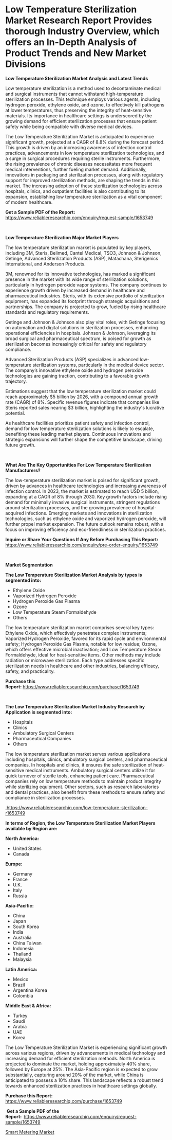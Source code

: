 <p><h1>Low Temperature Sterilization Market Research Report Provides thorough Industry Overview, which offers an In-Depth Analysis of Product Trends and New Market Divisions</h1></p><p><strong>Low Temperature Sterilization Market Analysis and Latest Trends</strong></p>
<p><p>Low temperature sterilization is a method used to decontaminate medical and surgical instruments that cannot withstand high-temperature sterilization processes. This technique employs various agents, including hydrogen peroxide, ethylene oxide, and ozone, to effectively kill pathogens at lower temperatures, thus preserving the integrity of heat-sensitive materials. Its importance in healthcare settings is underscored by the growing demand for efficient sterilization processes that ensure patient safety while being compatible with diverse medical devices.</p><p>The Low Temperature Sterilization Market is anticipated to experience significant growth, projected at a CAGR of 8.8% during the forecast period. This growth is driven by an increasing awareness of infection control practices, advancements in low temperature sterilization technologies, and a surge in surgical procedures requiring sterile instruments. Furthermore, the rising prevalence of chronic diseases necessitates more frequent medical interventions, further fueling market demand. Additionally, innovations in packaging and sterilization processes, along with regulatory support for improved sterilization methods, are shaping the trends in this market. The increasing adoption of these sterilization technologies across hospitals, clinics, and outpatient facilities is also contributing to its expansion, establishing low temperature sterilization as a vital component of modern healthcare.</p></p>
<p><strong>Get a Sample PDF of the Report:&nbsp;</strong> <a href="https://www.reliableresearchiq.com/enquiry/request-sample/1653749?utm_campaign=2276&utm_medium=2&utm_source=Github&utm_content=ia&utm_term=06032025&utm_id=low-temperature-sterilization">https://www.reliableresearchiq.com/enquiry/request-sample/1653749</a></p>
<p>&nbsp;</p>
<p><strong>Low Temperature Sterilization Major Market Players</strong></p>
<p><p>The low temperature sterilization market is populated by key players, including 3M, Steris, Belimed, Cantel Medical, TSO3, Johnson & Johnson, Getinge, Advanced Sterilization Products (ASP), Matachana, Sterigenics International, and Anderson Products. </p><p>3M, renowned for its innovative technologies, has marked a significant presence in the market with its wide range of sterilization solutions, particularly in hydrogen peroxide vapor systems. The company continues to experience growth driven by increased demand in healthcare and pharmaceutical industries. Steris, with its extensive portfolio of sterilization equipment, has expanded its footprint through strategic acquisitions and partnerships. The company is projected to grow, fueled by rising healthcare standards and regulatory requirements.</p><p>Getinge and Johnson & Johnson also play vital roles, with Getinge focusing on automation and digital solutions in sterilization processes, enhancing operational efficiencies in hospitals. Johnson & Johnson, leveraging its broad surgical and pharmaceutical spectrum, is poised for growth as sterilization becomes increasingly critical for safety and regulatory compliance.</p><p>Advanced Sterilization Products (ASP) specializes in advanced low-temperature sterilization systems, particularly in the medical device sector. The company’s innovative ethylene oxide and hydrogen peroxide technologies are gaining traction, contributing to a favorable growth trajectory.</p><p>Estimations suggest that the low temperature sterilization market could reach approximately $5 billion by 2026, with a compound annual growth rate (CAGR) of 8%. Specific revenue figures indicate that companies like Steris reported sales nearing $3 billion, highlighting the industry's lucrative potential.</p><p>As healthcare facilities prioritize patient safety and infection control, demand for low temperature sterilization solutions is likely to escalate, benefiting these leading market players. Continuous innovations and strategic expansions will further shape the competitive landscape, driving future growth.</p></p>
<p>&nbsp;</p>
<p><strong>What Are The Key Opportunities For Low Temperature Sterilization Manufacturers?</strong></p>
<p><p>The low-temperature sterilization market is poised for significant growth, driven by advances in healthcare technologies and increasing awareness of infection control. In 2023, the market is estimated to reach USD 5 billion, expanding at a CAGR of 8% through 2030. Key growth factors include rising demand for minimally invasive surgical instruments, stringent regulations around sterilization processes, and the growing prevalence of hospital-acquired infections. Emerging markets and innovations in sterilization technologies, such as ethylene oxide and vaporized hydrogen peroxide, will further propel market expansion. The future outlook remains robust, with a focus on improving efficiency and eco-friendliness in sterilization practices.</p></p>
<p><strong>Inquire or Share Your Questions If Any Before Purchasing This Report:</strong> <a href="https://www.reliableresearchiq.com/enquiry/pre-order-enquiry/1653749?utm_campaign=2276&utm_medium=2&utm_source=Github&utm_content=ia&utm_term=06032025&utm_id=low-temperature-sterilization">https://www.reliableresearchiq.com/enquiry/pre-order-enquiry/1653749</a></p>
<p>&nbsp;</p>
<p><strong>Market Segmentation</strong></p>
<p><strong>The Low Temperature Sterilization Market Analysis by types is segmented into:</strong></p>
<p><ul><li>Ethylene Oxide</li><li>Vaporized Hydrogen Peroxide</li><li>Hydrogen Peroxide Gas Plasma</li><li>Ozone</li><li>Low Temperature Steam Formaldehyde</li><li>Others</li></ul></p>
<p><p>The low temperature sterilization market comprises several key types: Ethylene Oxide, which effectively penetrates complex instruments; Vaporized Hydrogen Peroxide, favored for its rapid cycle and environmental safety; Hydrogen Peroxide Gas Plasma, notable for low residue; Ozone, which offers effective microbial inactivation; and Low Temperature Steam Formaldehyde, ideal for heat-sensitive items. Other methods may include radiation or microwave sterilization. Each type addresses specific sterilization needs in healthcare and other industries, balancing efficacy, safety, and practicality.</p></p>
<p><strong>Purchase this Report:&nbsp;</strong><a href="https://www.reliableresearchiq.com/purchase/1653749?utm_campaign=2276&utm_medium=2&utm_source=Github&utm_content=ia&utm_term=06032025&utm_id=low-temperature-sterilization">https://www.reliableresearchiq.com/purchase/1653749</a></p>
<p>&nbsp;</p>
<p><strong>The Low Temperature Sterilization Market Industry Research by Application is segmented into:</strong></p>
<p><ul><li>Hospitals</li><li>Clinics</li><li>Ambulatory Surgical Centers</li><li>Pharmaceutical Companies</li><li>Others</li></ul></p>
<p><p>The low temperature sterilization market serves various applications including hospitals, clinics, ambulatory surgical centers, and pharmaceutical companies. In hospitals and clinics, it ensures the safe sterilization of heat-sensitive medical instruments. Ambulatory surgical centers utilize it for quick turnover of sterile tools, enhancing patient care. Pharmaceutical companies rely on low temperature methods to maintain product integrity while sterilizing equipment. Other sectors, such as research laboratories and dental practices, also benefit from these methods to ensure safety and compliance in sterilization processes.</p></p>
<p><a href="https://www.reliableresearchiq.com/low-temperature-sterilization-r1653749?utm_campaign=2276&utm_medium=2&utm_source=Github&utm_content=ia&utm_term=06032025&utm_id=low-temperature-sterilization">&nbsp;https://www.reliableresearchiq.com/low-temperature-sterilization-r1653749</a></p>
<p><strong>In terms of Region, the Low Temperature Sterilization Market Players available by Region are:</strong></p>
<p>
    <p> <strong> North America: </strong>
        <ul>
            <li>United States</li>
            <li>Canada</li>
        </ul>
        </p> 
    <p> <strong> Europe: </strong>
        <ul>
            <li>Germany</li>
            <li>France</li>
            <li>U.K.</li>
            <li>Italy</li>
            <li>Russia</li>
        </ul>
        </p> 
    <p> <strong> Asia-Pacific: </strong>
        <ul>
            <li>China</li>
            <li>Japan</li>
            <li>South Korea</li>
            <li>India</li>
            <li>Australia</li>
            <li>China Taiwan</li>
            <li>Indonesia</li>
            <li>Thailand</li>
            <li>Malaysia</li>
        </ul>
        </p> 
    <p> <strong> Latin America: </strong>
        <ul>
            <li>Mexico</li>
            <li>Brazil</li>
            <li>Argentina Korea</li>
            <li>Colombia</li>
        </ul>
        </p> 
    <p> <strong> Middle East & Africa: </strong>
        <ul>
            <li>Turkey</li>
            <li>Saudi</li>
            <li>Arabia</li>
            <li>UAE</li>
            <li>Korea</li>
        </ul>
    </p>
    </p>
<p><p>The Low Temperature Sterilization Market is experiencing significant growth across various regions, driven by advancements in medical technology and increasing demand for efficient sterilization methods. North America is projected to dominate the market, holding approximately 40% share, followed by Europe at 25%. The Asia-Pacific region is expected to grow substantially, capturing around 20% of the market, while China is anticipated to possess a 10% share. This landscape reflects a robust trend towards enhanced sterilization practices in healthcare settings globally.</p></p>
<p><strong>Purchase this Report: </strong><a href="https://www.reliableresearchiq.com/purchase/1653749?utm_campaign=2276&utm_medium=2&utm_source=Github&utm_content=ia&utm_term=06032025&utm_id=low-temperature-sterilization">https://www.reliableresearchiq.com/purchase/1653749</a></p>
<p>&nbsp;<strong>Get a Sample PDF of the Report:&nbsp;&nbsp;</strong><a href="https://www.reliableresearchiq.com/enquiry/request-sample/1653749?utm_campaign=2276&utm_medium=2&utm_source=Github&utm_content=ia&utm_term=06032025&utm_id=low-temperature-sterilization">https://www.reliableresearchiq.com/enquiry/request-sample/1653749</a></p>
<p><strong></strong></p>
<p><p><a href="https://github.com/petbigbeepjn/Market-Research-Report-List-1/blob/main/smart-metering-market.md?utm_campaign=2276&utm_medium=2&utm_source=Github&utm_content=ia&utm_term=06032025&utm_id=low-temperature-sterilization">Smart Metering Market</a></p></p>